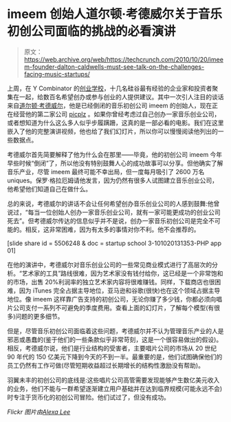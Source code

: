 # imeem 创始人道尔顿·考德威尔关于音乐初创公司面临的挑战的必看演讲

> 原文：<https://web.archive.org/web/https://techcrunch.com/2010/10/20/imeem-founder-dalton-caldwells-must-see-talk-on-the-challenges-facing-music-startups/>

上周，在 Y Combinator 的[创业学校](https://web.archive.org/web/20230326100907/https://techcrunch.com/2010/10/16/startup-school-2010/)，十几名硅谷最有经验的企业家和投资者聚集在一起，给数百名希望创办或参与创业的人提供建议。其中一次引人注目的谈话来自[道尔顿·考德威尔](https://web.archive.org/web/20230326100907/http://www.crunchbase.com/person/dalton-caldwell)，他是已经倒闭的音乐初创公司 imeem 的创始人，现在正在经营他的第二家公司 [picplz](https://web.archive.org/web/20230326100907/http://www.picplz.com/) 。如果你曾经考虑过自己创办一家音乐创业公司，或者想知道为什么这么多人似乎步履蹒跚，这真的是一部必看的电影。我们在这里嵌入了他的完整演讲视频，他也给了我们幻灯片，所以你可以慢慢阅读他列出的一些数据点。

考德威尔首先简要解释了他为什么会在那里——毕竟，他的初创公司 imeem 今年早些时候“倒闭”了，所以他没有特别鼓舞人心的成功故事可以分享。但他确实了解音乐产业，尽管 imeem 最终可能不幸出局，但一度每月吸引了 2600 万名 uniques。保罗·格拉厄姆请他发言，因为仍然有很多人试图建立音乐创业公司，他希望他们知道自己在做什么。

总的来说，考德威尔的讲话不会让任何希望创办音乐创业公司的人感到鼓舞:他曾说过，“每当一位创始人创办一家音乐创业公司，就有一家可能更成功的创业公司死去”。但考德威尔传达的信息似乎并不是说，创办一家音乐初创公司是完全不可能的。相反，这非常困难，因为有太多的事情对你不利。他不会推荐的。

[slide share id = 5506248 & doc = startup school 3-101020131353-PHP app 01]

在他的演讲中，考德威尔对音乐创业公司的一些常见商业模式进行了高层次的分析。“艺术家的工具”路线很难，因为艺术家没有钱付给你，这已经是一个非常饱和的市场，出售 20%利润率的独立艺术家内容将很难赚钱。同样，下载商店也很困难，因为 iTunes 完全占据主导地位，亚马逊和谷歌(很快)也在这个领域占据主导地位。像 imeem 这样靠广告支持的初创公司，无论你赚了多少钱，你都必须向唱片公司支付一系列不可避免的季度费用。查看上面的幻灯片，了解每个模型(有很多)问题的更多细节。

但是，尽管音乐初创公司面临着这些问题，考德威尔并不认为管理音乐产业的人是邪恶或愚蠢的(鉴于他们的一些条款似乎非常苛刻，这是一个很容易做出的假设)。相反，考德威尔说，他们是行业结构的受害者，主要唱片公司的市场从 20 世纪 90 年代的 150 亿美元下降到今天的不到一半。最重要的是，他们试图确保他们的员工仍然有工作可做(尽管短期收益超过长期增长的结构性激励没有帮助)。

羽翼未丰的初创公司的底线是:这些唱片公司高管需要发现能够产生数亿美元收入的业务，他们不能与一群希望逐渐建立用户基础并在达到临界规模(可能永远不会)时专注于货币化的初创公司冒险。他们试过了，但没有成功。

*Flickr 图片由[Alexa Lee](//web.archive.org/web/20230326100907/https://www.flickr.com/photos/48132043@N04/sets/72157625198472350/%22)*